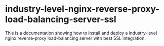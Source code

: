 # industry-level-nginx-reverse-proxy-load-balancing-server-ssl
This is a documentation showing how to install and deploy a industry-level nginx reverse-proxy load-balancing server with best SSL integration.
